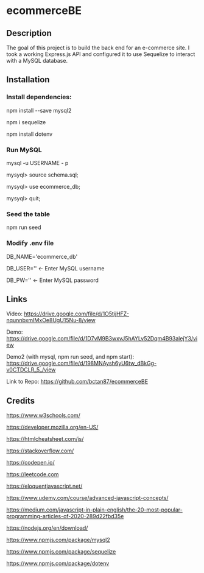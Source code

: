 # ecommerceBE

## Description
The goal of this project is to build the back end for an e-commerce site. I took a working Express.js API and configured it to use Sequelize to interact with a MySQL database.

## Installation

### Install dependencies:

npm install --save mysql2

npm i sequelize

npm install dotenv

### Run MySQL

mysql -u USERNAME - p

mysyql> source schema.sql; 

mysyql> use ecommerce_db;

mysyql> quit;

### Seed the table

npm run seed

### Modify .env file

DB_NAME='ecommerce_db'

DB_USER='' <- Enter MySQL username

DB_PW='' <- Enter MySQL password

## Links

Video: https://drive.google.com/file/d/1O5tijHFZ-nqunnbxmIMxOe8UgU15Nu-8/view

Demo: https://drive.google.com/file/d/1D7vM9B3wxvJ5hAYLv52Dqm4B93alejY3/view

Demo2 (with mysql, npm run seed, and npm start): https://drive.google.com/file/d/198MNAysh6yU6tw_dBkGg-v0CTDCLR_5_/view

Link to Repo: https://github.com/bctan87/ecommerceBE

## Credits

https://www.w3schools.com/

https://developer.mozilla.org/en-US/

https://htmlcheatsheet.com/js/

https://stackoverflow.com/

https://codepen.io/

https://leetcode.com

https://eloquentjavascript.net/

https://www.udemy.com/course/advanced-javascript-concepts/

https://medium.com/javascript-in-plain-english/the-20-most-popular-programming-articles-of-2020-289d22fbd35e

https://nodejs.org/en/download/

https://www.npmjs.com/package/mysql2

https://www.npmjs.com/package/sequelize

https://www.npmjs.com/package/dotenv
